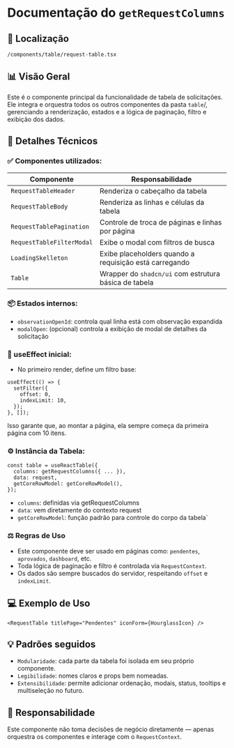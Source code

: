 # Documentação do `getRequestColumns`

## 📁 Localização
`/components/table/request-table.tsx`

## 📊 Visão Geral

Este é o componente principal da funcionalidade de tabela de solicitações. Ele integra e orquestra todos os outros componentes da pasta `table`/, gerenciando a renderização, estados e a lógica de paginação, filtro e exibição dos dados.

## 🔎 Detalhes Técnicos

### ✅ Componentes utilizados:

| Componente                | Responsabilidade                                       |
| ------------------------- | ------------------------------------------------------ |
| `RequestTableHeader`      | Renderiza o cabeçalho da tabela                        |
| `RequestTableBody`        | Renderiza as linhas e células da tabela                |
| `RequestTablePagination`  | Controle de troca de páginas e linhas por página       |
| `RequestTableFilterModal` | Exibe o modal com filtros de busca                     |
| `LoadingSkelleton`        | Exibe placeholders quando a requisição está carregando |
| `Table`                   | Wrapper do `shadcn/ui` com estrutura básica de tabela  |

### 📦 Estados internos:
- `observationOpenId`: controla qual linha está com observação expandida
- `modalOpen`: (opcional) controla a exibição de modal de detalhes da solicitação

### 🧠 useEffect inicial:
- No primeiro render, define um filtro base:

```tsx
useEffect(() => {
  setFilter({
    offset: 0,
    indexLimit: 10,
  });
}, []);
```

Isso garante que, ao montar a página, ela sempre começa da primeira página com 10 itens.

### ⚙️ Instância da Tabela:
```tsx
const table = useReactTable({
  columns: getRequestColumns({ ... }),
  data: request,
  getCoreRowModel: getCoreRowModel(),
});
```

- `columns`: definidas via getRequestColumns
- `data`: vem diretamente do contexto request
- `getCoreRowModel`: função padrão para controle do corpo da tabela`

### ⚖️ Regras de Uso
- Este componente deve ser usado em páginas como: `pendentes`, `aprovados`, `dashboard`, etc.
- Toda lógica de paginação e filtro é controlada via `RequestContext`.
- Os dados são sempre buscados do servidor, respeitando `offset` e `indexLimit`.

## 💻 Exemplo de Uso
```tsx
<RequestTable titlePage="Pendentes" iconForm={HourglassIcon} />
```

## 💡 Padrões seguidos
- `Modularidade`: cada parte da tabela foi isolada em seu próprio componente.
- `Legibilidade`: nomes claros e props bem nomeadas.
- `Extensibilidade`: permite adicionar ordenação, modais, status, tooltips e multiseleção no futuro.

## 🔧 Responsabilidade
Este componente não toma decisões de negócio diretamente — apenas orquestra os componentes e interage com o `RequestContext`.